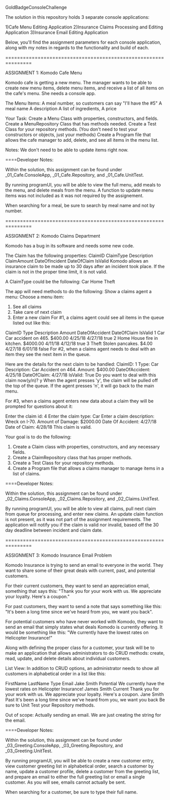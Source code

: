 GoldBadgeConsoleChallenge

The solution in this repository holds 3 separate console applications:

1)Cafe Menu Editing Application
2)Insurance Claims Processing and Editing Application
3)Insurance Email Editing Application

Below, you'll find the assignment parameters for each console application, along with my notes in regards to the functionality and build of each.

===============================================================

ASSIGNMENT 1: Komodo Cafe Menu

Komodo cafe is getting a new menu. The manager wants to be able to create new menu items, delete menu items, and receive a list of all items on the cafe's menu. She needs a console app.

The Menu Items:
A meal number, so customers can say "I'll have the #5"
A meal name
A description
A list of ingredients,
A price

Your Task:
Create a Menu Class with properties, constructors, and fields.
Create a MenuRepository Class that has methods needed.
Create a Test Class for your repository methods. (You don't need to test your constructors or objects, just your methods)
Create a Program file that allows the cafe manager to add, delete, and see all items in the menu list.

Notes:
We don't need to be able to update items right now.

====Developer Notes:

Within the solution, this assignment can be found under _01_Cafe.ConsoleApp, _01_Cafe.Repository, and _01_Cafe.UnitTest.

By running programUI, you will be able to view the full menu, add meals to the menu, and delete meals from the menu. A function to update menu items was not included as it was not required by the assignement.

When searching for a meal, be sure to search by meal name and not by number.

===============================================================

ASSIGNMENT 2: Komodo Claims Department

Komodo has a bug in its software and needs some new code.

The Claim has the following properties:
ClaimID
ClaimType
Description
ClaimAmount
DateOfIncident
DateOfClaim
IsValid
Komodo allows an insurance claim to be made up to 30 days after an incident took place. If the claim is not in the proper time limit, it is not valid.

A ClaimType could be the following:
Car
Home
Theft
 

The app will need methods to do the following:
Show a claims agent a menu:
Choose a menu item:
1. See all claims
2. Take care of next claim
3. Enter a new claim
For #1, a claims agent could see all items in the queue listed out like this:

ClaimID	Type	Description	Amount	DateOfAccident	DateOfClaim	IsValid
1	Car	Car accident on 465.	$400.00	4/25/18	4/27/18	true
2	Home	House fire in kitchen.	$4000.00	4/11/18	4/12/18	true
3	Theft	Stolen pancakes.	$4.00	4/27/18	6/01/18	false
For #2, when a claims agent needs to deal with an item they see the next item in the queue.

Here are the details for the next claim to be handled:
ClaimID: 1
Type: Car
Description: Car Accident on 464.
Amount: $400.00
DateOfAccident: 4/25/18
DateOfClaim: 4/27/18
IsValid: True
Do you want to deal with this claim now(y/n)? y
When the agent presses 'y', the claim will be pulled off the top of the queue. If the agent presses 'n', it will go back to the main menu.

For #3, when a claims agent enters new data about a claim they will be prompted for questions about it:

Enter the claim id: 4
Enter the claim type: Car
Enter a claim description: Wreck on I-70.
Amount of Damage: $2000.00
Date Of Accident: 4/27/18
Date of Claim: 4/28/18
This claim is valid.
 

Your goal is to do the following:
1. Create a Claim class with properties, constructors, and any necessary fields.
2. Create a ClaimRepository class that has proper methods.
3. Create a Test Class for your repository methods.
4. Create a Program file that allows a claims manager to manage items in a list of claims.

====Developer Notes:

Within the solution, this assignment can be found under _02_Claims.ConsoleApp, _02_Claims.Repository, and _02_Claims.UnitTest.

By running programUI, you will be able to view all claims, pull next claim from queue for processing, and enter new claims. An update claim function is not present, as it was not part of the assignment requirements. The application will notify you if the claim is valid nor invalid, based off the 30 day deadline between incident and claim date.

===============================================================

ASSIGNMENT 3: Komodo Insurance Email Problem

Komodo Insurance is trying to send an email to everyone in the world. They want to share some of their great deals with current, past, and potential customers.

For their current customers, they want to send an appreciation email, something that says this:
"Thank you for your work with us. We appreciate your loyalty. Here's a coupon."

For past customers, they want to send a note that says something like this:
"It's been a long time since we've heard from you, we want you back".

For potential customers who have never worked with Komodo, they want to send an email that simply states what deals Komodo is currently offering. It would be something like this:
"We currently have the lowest rates on Helicopter Insurance!"

Along with defining the proper class for a customer, your task will be to make an application that allows administrators to do CRUD methods: create, read, update, and delete details about individual customers.

List View:
In addition to CRUD options, an administrator needs to show all customers in alphabetical order in a list like this:

FirstName  LastName  Type        Email
Jake        Smith     Potential   We currently have the lowest rates on Helicopter Insurance!
James       Smith     Current     Thank you for your work with us. We appreciate your loyalty. Here's a coupon.
Jane        Smith     Past        It's been a long time since we've heard from you, we want you back
Be sure to Unit Test your Repository methods.

Out of scope:
Actually sending an email. We are just creating the string for the email.

====Developer Notes:

Within the solution, this assignment can be found under _03_Greeting.ConsoleApp, _03_Greeting.Repository, and _03_Greeting.UnitTest.

By running programUI, you will be able to create a new customer entry, view customer greeting list in alphabetical order, search a customer by name, update a customer profile, delete a customer from the greeting list, and prepare an email to either the full greeting list or email a single customer. As you will see, emails cannot actually be sent.

When searching for a customer, be sure to type their full name.
